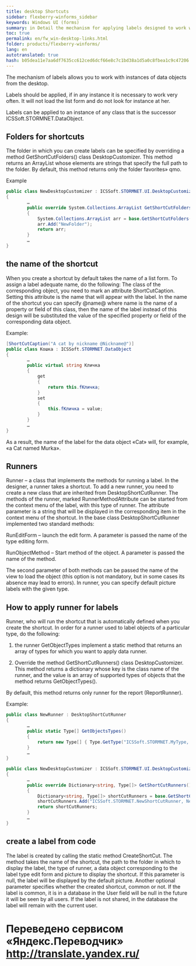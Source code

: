 ```yaml
--- 
title: desktop Shortcuts 
sidebar: flexberry-winforms_sidebar 
keywords: Windows UI (forms) 
summary: in Detail the mechanism for applying labels designed to work with instances of data objects from the desktop, specified how to apply it, examples 
toc: true 
permalink: en/fw_win-desktop-links.html 
folder: products/flexberry-winforms/ 
lang: en 
autotranslated: true 
hash: b05dea11e7aa6df7635cc612ced6dcf66e8c7c1bd38a1d5a0c8fbea1c9c47206 
--- 
```


The mechanism of labels allows you to work with instances of data objects from the desktop. 

Labels should be applied, if in any instance it is necessary to work very often. It will not load the list form and do not look for instance at her. 

Labels can be applied to an instance of any class that is the successor ICSSoft.STORMNET.DataObject. 

## Folders for shortcuts 
The folder in which you can create labels can be specified by overriding a method GetShortCutFolders() class DesktopCustomizer. This method returns an ArrayList whose elements are strings that specify the full path to the folder. By default, this method returns only the folder favorites» qmo. 

Example 

```csharp
public class NewDesktopCustomizer : ICSSoft.STORMNET.UI.DesktopCustomizer
{
        …
        public override System.Collections.ArrayList GetShortCutFolders()
        {            
            System.Collections.ArrayList arr = base.GetShortCutFolders();
            arr.Add("NewFolder");
            return arr;
        }
        …
}
``` 

## the name of the shortcut 
When you create a shortcut by default takes the name of a list form. To assign a label adequate name, do the following: 
The class of the corresponding object, you need to mark an attribute ShortCutCaption. Setting this attribute is the name that will appear with the label. In the name of the shortcut you can specify @name@ where name is the name of a property or field of this class, then the name of the label instead of this design will be substituted the value of the specified property or field of the corresponding data object. 

Example: 

```csharp
[ShortCutCaption("A cat by nickname @Nickname@")]
public class Кошка : ICSSoft.STORMNET.DataObject
{
        …
        public virtual string Кличка
        {
            get
            {
                return this.fКличка;
            }
            set
            {
                this.fКличка = value;
            }
        }
        …
}
``` 

As a result, the name of the label for the data object «Cat» will, for example, «a Cat named Murka». 

## Runners 
Runner – a class that implements the methods for running a label. In the designer, a runner takes a shortcut. To add a new runner, you need to create a new class that are inherited from DesktopShortCutRunner. The methods of the runner, marked RunnerMethodAttribute can be started from the context menu of the label, with this type of runner. The attribute parameter is a string that will be displayed in the corresponding item in the context menu of the shortcut. 
In the base class DesktopShortCutRunner implemented two standard methods: 

RunEditForm – launch the edit form. A parameter is passed the name of the type editing form. 

RunObjectMethod – Start method of the object. A parameter is passed the name of the method. 

The second parameter of both methods can be passed the name of the view to load the object (this option is not mandatory, but in some cases its absence may lead to errors). 
In runner, you can specify default picture labels with the given type.

## How to apply runner for labels 

Runner, who will run the shortcut that is automatically defined when you create the shortcut. 
In order for a runner used to label objects of a particular type, do the following: 

1) the runner GetObjectTypes implement a static method that returns an array of types for which you want to apply data runner. 

2) Override the method GetShortCutRunners() class DesktopCustomizer. This method returns a dictionary whose key is the class name of the runner, and the value is an array of supported types of objects that the method returns GetObjectTypes(). 

By default, this method returns only runner for the report (ReportRunner). 

Example: 

```csharp
public class NewRunner : DesktopShortCutRunner
{
        …
        public static Type[] GetObjectsTypes()
        {
            return new Type[] { Type.GetType("ICSSoft.STORMNET.MyType, MyTypeAssemblyName") };
        }
        …
}

public class NewDesktopCustomizer : ICSSoft.STORMNET.UI.DesktopCustomizer
{
        …
        public override Dictionary<string, Type[]> GetShortCutRunners()
        {
            Dictionary<string, Type[]> shortCutRunners = base.GetShortCutRunners();
            shortCutRunners.Add("ICSSoft.STORMNET.NewShortCutRunner, NewShortCutRunnerAssemblyName", NewShortCutRunner.GetObjectsTypes());
            return shortCutRunners;
        }
        …
}
``` 

## create a label from code 
The label is created by calling the static method CreateShortCut. The method takes the name of the shortcut, the path to the folder in which to display the label, the type of runner, a data object corresponding to the label type edit form and picture to display the shortcut. If this parameter is null, the label will be displayed by the default picture. Another optional parameter specifies whether the created shortcut, common or not. If the label is common, it is in a database in the User field will be null in the future it will be seen by all users. If the label is not shared, in the database the label will remain with the current user.


 # Переведено сервисом «Яндекс.Переводчик» http://translate.yandex.ru/